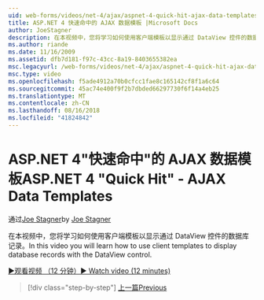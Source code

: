 ```yaml
---
uid: web-forms/videos/net-4/ajax/aspnet-4-quick-hit-ajax-data-templates
title: ASP.NET 4 快速命中的 AJAX 数据模板 |Microsoft Docs
author: JoeStagner
description: 在本视频中，您将学习如何使用客户端模板以显示通过 DataView 控件的数据库记录。
ms.author: riande
ms.date: 11/16/2009
ms.assetid: dfb7d181-f97c-43cc-8a19-8403655382ea
msc.legacyurl: /web-forms/videos/net-4/ajax/aspnet-4-quick-hit-ajax-data-templates
msc.type: video
ms.openlocfilehash: f5ade4912a70b0cfcc1fae8c165142cf8f1a6c64
ms.sourcegitcommit: 45ac74e400f9f2b7dbded66297730f6f14a4eb25
ms.translationtype: MT
ms.contentlocale: zh-CN
ms.lasthandoff: 08/16/2018
ms.locfileid: "41824842"
---
```

<a name="aspnet-4-quick-hit---ajax-data-templates"></a><span data-ttu-id="b4d28-103">ASP.NET 4"快速命中"的 AJAX 数据模板</span><span class="sxs-lookup"><span data-stu-id="b4d28-103">ASP.NET 4 "Quick Hit" - AJAX Data Templates</span></span>
====================
<span data-ttu-id="b4d28-104">通过[Joe Stagner](https://github.com/JoeStagner)</span><span class="sxs-lookup"><span data-stu-id="b4d28-104">by [Joe Stagner](https://github.com/JoeStagner)</span></span>

<span data-ttu-id="b4d28-105">在本视频中，您将学习如何使用客户端模板以显示通过 DataView 控件的数据库记录。</span><span class="sxs-lookup"><span data-stu-id="b4d28-105">In this video you will learn how to use client templates to display database records with the DataView control.</span></span> 

[<span data-ttu-id="b4d28-106">&#9654;观看视频 （12 分钟）</span><span class="sxs-lookup"><span data-stu-id="b4d28-106">&#9654; Watch video (12 minutes)</span></span>](https://channel9.msdn.com/Blogs/ASP-NET-Site-Videos/aspnet-4-quick-hit-ajax-data-templates)

> [!div class="step-by-step"]
> [<span data-ttu-id="b4d28-107">上一篇</span><span class="sxs-lookup"><span data-stu-id="b4d28-107">Previous</span></span>](aspnet-4-quick-hit-jquery-syntax-for-microsoft-ajax.md)
